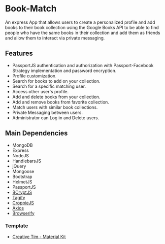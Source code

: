 # Book-Match

An express App that allows users to create a personalized profile and add books to their book collection using the Google Books API
to be able to find people who have the same books in their collection and add them as friends and allow them to interact via private messaging.

## Features
- PassportJS authentication and authorization with Passport-Facebook Strategy implementation and password encryption.
- Profile customization.
- Search for books to add on your collection.
- Search for a specific matching user.
- Access other user's profile.
- Add and delete books from your collection.
- Add and remove books from favorite collection.
- Match users with similar book collections.
- Private Messaging between users.
- Administrator can Log in and Delete users.

## Main Dependencies
- MongoDB
- Express
- NodeJS
- HandlebarsJS
- jQuery
- Mongoose
- Bootstrap
- HelmetJS
- PassportJS
- [BCryptJS](https://github.com/kelektiv/node.bcrypt.js)
- [Tagify](https://github.com/yairEO/tagify)
- [CroppieJS](https://github.com/Foliotek/Croppie)
- [Axios](https://github.com/axios/axios)
- [Browserify](https://github.com/browserify/browserify)

### Template
- [Creative Tim - Material Kit](https://www.creative-tim.com/product/material-kit)
